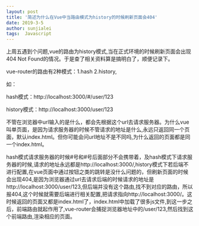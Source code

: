 ```yaml
---
layout: post
title: '简述为什么在Vue中当路由模式为history的时候刷新页面会404'
date: 2019-3-5
author: sunjialei
tags:  Javascript
---
```

上周五遇到个问题,vue的路由为history模式,当在正式环境的时候刷新页面会出现404 Not Found的情况。于是查了相关资料算是搞明白了，顺便记录下。

vue-router的路由有2种模式：1.hash 2.history,

如：

hash模式：http://localhost:3000/#/user/123

history模式：http://localhost:3000/user/123

不管在浏览器中url输入的是什么，都会先根据这个url去请求服务器。为什么vue叫单页面，是因为请求服务器的时候不管请求的地址是什么,永远只返回同一个页面，默认index.html。但你可能会问url地址不是不同吗,为什么返回的页面都是同一个index.html。

hash模式请求服务器的时候#号和#号后面部分不会携带着，及hash模式下请求服务器的时候,请求的地址永远都是http://localhost:3000/,history模式下若后端不进行配置,在vue页面中通过按钮之类的跳转是没什么问题的，但刷新页面的时候会出现404,是因为浏览器通过url去请求后端的时候请求的地址是http://localhost:3000/user/123,但后端并没有这个路由,找不到对应的路由，所以报404,这个时候就需要后端进行相关配置,把请求指向http://localhost:3000/。这时候返回的页面又都是index.html了，index.html中加载了很多js文件,到这一步之后，前端路由就起作用了,vue-router会捕捉浏览器地址中的/user/123,然后找到这个前端路由,渲染相应的页面。









